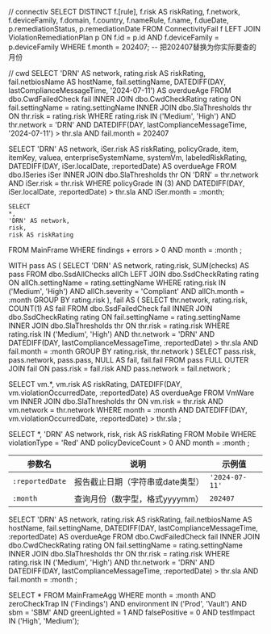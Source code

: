 // connectiv
SELECT DISTINCT 
    f.[rule],
    f.risk AS riskRating,
    f.network,
    f.deviceFamily,
    f.domain,
    f.country,
    f.nameRule,
    f.name,
    f.dueDate,
    p.remediationStatus,
    p.remediationDate
FROM ConnectivityFail f
LEFT JOIN ViolationRemediationPlan p
    ON f.id = p.id 
    AND f.deviceFamily = p.deviceFamily
WHERE f.month = 202407;   -- 把202407替换为你实际要查的月份

// cwd
SELECT 
    'DRN' AS network, 
    rating.risk AS riskRating, 
    fail.netbiosName AS hostName, 
    fail.settingName, 
    DATEDIFF(DAY, lastComplianceMessageTime, '2024-07-11') AS overdueAge
FROM dbo.CwdFailedCheck fail
INNER JOIN dbo.CwdCheckRating rating ON fail.settingName = rating.settingName
INNER JOIN dbo.SlaThresholds thr ON thr.risk = rating.risk
WHERE rating.risk IN ('Medium', 'High')
  AND thr.network = 'DRN'
  AND DATEDIFF(DAY, lastComplianceMessageTime, '2024-07-11') > thr.sla
  AND fail.month = 202407

SELECT 
    'DRN' AS network, 
    iSer.risk AS riskRating,
    policyGrade,
    item,
    itemKey,
    valuea,
    enterpriseSystemName,
    systemVm,
    labeledRiskRating,
    DATEDIFF(DAY, iSer.localDate, :reportedDate) AS overdueAge
FROM dbo.ISeries iSer
INNER JOIN dbo.SlaThresholds thr ON 'DRN' = thr.network AND iSer.risk = thr.risk
WHERE 
    policyGrade IN (3)
    AND DATEDIFF(DAY, iSer.localDate, :reportedDate) > thr.sla
    AND iSer.month = :month;

    SELECT 
    *, 
    'DRN' AS network, 
    risk, 
    risk AS riskRating
FROM MainFrame
WHERE 
    findings + errors > 0
    AND month = :month
;


WITH pass AS (
    SELECT 
        'DRN' AS network,
        rating.risk,
        SUM(checks) AS pass
    FROM dbo.SsdAllChecks allCh
    LEFT JOIN dbo.SsdCheckRating rating ON allCh.settingName = rating.settingName
    WHERE 
        rating.risk IN ('Medium', 'High')
        AND allCh.severity = 'Compliant'
        AND allCh.month = :month
    GROUP BY rating.risk
),
fail AS (
    SELECT 
        thr.network, 
        rating.risk, 
        COUNT(1) AS fail
    FROM dbo.SsdFailedCheck fail
    INNER JOIN dbo.SsdCheckRating rating ON fail.settingName = rating.settingName
    INNER JOIN dbo.SlaThresholds thr ON thr.risk = rating.risk
    WHERE 
        rating.risk IN ('Medium', 'High')
        AND thr.network = 'DRN'
        AND DATEDIFF(DAY, lastComplianceMessageTime, :reportedDate) > thr.sla
        AND fail.month = :month
    GROUP BY rating.risk, thr.network
)
SELECT 
    pass.risk, 
    pass.network, 
    pass.pass, 
    NULL AS fail, 
    fail.fail 
FROM pass
FULL OUTER JOIN fail ON pass.risk = fail.risk AND pass.network = fail.network
;


SELECT 
    vm.*, 
    vm.risk AS riskRating,
    DATEDIFF(DAY, vm.violationOccurredDate, :reportedDate) AS overdueAge
FROM VmWare vm
INNER JOIN dbo.SlaThresholds thr 
    ON vm.risk = thr.risk AND vm.network = thr.network
WHERE 
    month = :month
    AND DATEDIFF(DAY, vm.violationOccurredDate, :reportedDate) > thr.sla
;


SELECT 
    *, 
    'DRN' AS network, 
    risk, 
    risk AS riskRating
FROM Mobile
WHERE 
    violationType = 'Red'
    AND policyDeviceCount > 0
    AND month = :month
;

| 参数名             | 说明                 | 示例值            |
| --------------- | ------------------ | -------------- |
| `:reportedDate` | 报告截止日期（字符串或date类型） | `'2024-07-11'` |
| `:month`        | 查询月份（数字型，格式yyyymm） | `202407`       |

SELECT 
    'DRN' AS network, 
    rating.risk AS riskRating, 
    fail.netbiosName AS hostName, 
    fail.settingName, 
    DATEDIFF(DAY, lastComplianceMessageTime, :reportedDate) AS overdueAge
FROM dbo.CwdFailedCheck fail
INNER JOIN dbo.CwdCheckRating rating ON fail.settingName = rating.settingName
INNER JOIN dbo.SlaThresholds thr ON thr.risk = rating.risk
WHERE rating.risk IN ('Medium', 'High')
  AND thr.network = 'DRN'
  AND DATEDIFF(DAY, lastComplianceMessageTime, :reportedDate) > thr.sla
  AND fail.month = :month
;


SELECT *
FROM MainFrameAgg
WHERE month = :month
  AND zeroCheckTrap IN ('Findings')
  AND environment IN ('Prod', 'Vault')
  AND sbm = 'SBM'
  AND greenLighted = 1
  AND falsePositive = 0
  AND testImpact IN ('High', 'Medium');

  

